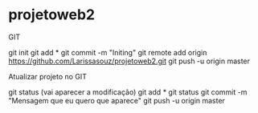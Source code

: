 # projetoweb2


GIT

git init
git add *
git commit -m "Initing"
git remote add origin https://github.com/Larissasouz/projetoweb2.git
git push -u origin master


Atualizar projeto no GIT

git status (vai aparecer a modificação)
git add *
git status
git commit -m "Mensagem que eu quero que aparece"
git push -u origin master
